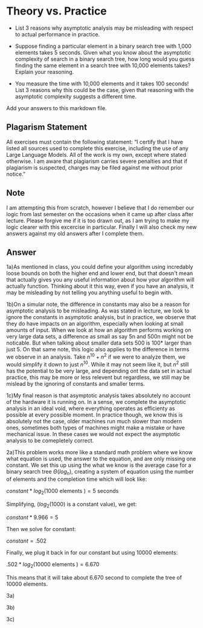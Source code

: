 # Theory vs. Practice

- List 3 reasons why asymptotic analysis may be misleading with respect to
  actual performance in practice.

- Suppose finding a particular element in a binary search tree with 1,000
  elements takes 5 seconds. Given what you know about the asymptotic complexity
  of search in a binary search tree, how long would you guess finding the same
  element in a search tree with 10,000 elements takes? Explain your reasoning.

- You measure the time with 10,000 elements and it takes 100 seconds! List 3
  reasons why this could be the case, given that reasoning with the asymptotic
  complexity suggests a different time.

Add your answers to this markdown file.

## Plagarism Statement

All exercises must contain the following statement:
“I certify that I have listed all sources used to complete this exercise, including the use
of any Large Language Models. All of the work is my own, except where stated
otherwise. I am aware that plagiarism carries severe penalties and that if plagiarism is
suspected, charges may be filed against me without prior notice.”

## Note
I am attempting this from scratch, however I believe that I do remember our logic from last semester on the occasions when it came up after class after lecture.
Please forgive me if it is too drawn out, as I am trying to make my logic clearer with this excercise in particular.
Finally I will also check my new answers against my old answers after I complete them.

## Answer
1a)As mentioned in class, you could define your algorithm using incredably loose bounds on both the higher end and lower end, but that doesn't mean that actually gives you any useful information
about how your algorithm will actually function. Thinking about it this way, even if you have an analysis, it may be misleading by not telling you anything useful to begin with.

1b)On a simular note, the difference in constants may also be a reason for asymptotic analysis to be misleading. As was stated in lecture, we look to ignore the constants in asymptotic analysis, but in practice, we observe that they do have impacts on an algorithm, especially when looking at small amounts of input. When we look at how an algorithm performs working on very large data sets, a difference as small as say 5n and 500n might not be noticable. But when talking about smaller data sets 500 is 100* larger than just 5. On that same note, this logic also applies to the difference in terms we observe in an analysis. Take $n^10 + n^2$ if we were to analyze them, we would simplify it down to just $n^10$. While it may not seem like it, but $n^2$ still has the potential to be very large, and depending ont the data set in actual practice, this may be more or less relevent but regardless, we still may be mislead by the ignoring of constants and smaller terms.

1c)My final reason is that asymptotic analysis takes absolutely no account of the hardware it is running on. In a sense, we complete the asymptotic analysis in an ideal void, where everything operates as efficienty as possible at every possible moment. In practice though, we know this is absolutely not the case, older machines run much slower than modern ones, sometimes both types of machines might make a mistake or have mechanical issue. In these cases we would not expect the asymptotic analysis to be comepletely correct.

2a)This problem works more like a standard math problem where we know what equation is used, the answer to the equation, and are only missing one constant. 
We set this up using the what we know is the average case for a binary search tree $\Theta(log_n)$, creating a system of equation using the number of elements and the completion time which will look like:

$constant * log_2(1000$ elements $)=5$ seconds

Simplifying, ($log_2(1000)$ is a constant value), we get: 

$constant * 9.966 =5$

Then we solve for constant:

$constant = .502$

Finally, we plug it back in for our constant but using 10000 elements:

$.502 * log_2(10000$ elements $)= 6.670$

This means that it will take about 6.670 second to complete the tree of 10000 elements.

3a)

3b)

3c)
